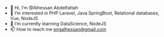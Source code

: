 - 👋 Hi, I’m @Alhessan Abdelfattah
- 👀 I’m interested in PHP Laravel, Java SpringBoot, Relational databases, Vue, NodeJS
- 🌱 I’m currently learning DataScience,  NodeJS
- 📫 How to reach me engalhessan@gmail.com

<!---
Alhessan/Alhessan is a ✨ special ✨ repository because its `README.md` (this file) appears on your GitHub profile.
You can click the Preview link to take a look at your changes.
--->
